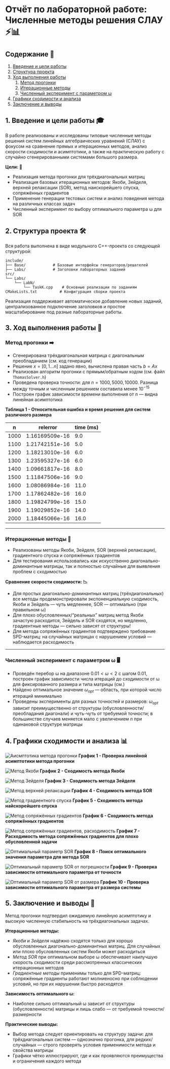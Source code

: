# Отчёт по лабораторной работе: Численные методы решения СЛАУ ⚡️📊

## Содержание 📖

1. [Введение и цели работы](#1-Введение-и-цели-работы)
2. [Структура проекта](#2-структура-проекта)
3. [Ход выполнения работы](#3-ход-выполнения-работы)
   1. [Метод прогонки](#метод-прогонки)
   2. [Итерационные методы](#итерационные-методы)
   3. [Численный эксперимент с параметром ω](#численный-эксперимент-с-параметром-ω)
4. [Графики сходимости и анализа](#4-графики-сходимости-и-анализа)
5. [Заключение и выводы](#5-заключение-и-выводы)


## 1. Введение и цели работы 🎓

В работе реализованы и исследованы типовые численные методы решения систем линейных алгебраических уравнений (СЛАУ) с фокусом на сравнение прямых и итерационных методов, анализ скорости сходимости и асимптотики, а также на практическую работу с случайно сгенерированными системами большого размера.

**Цели: 🎯**

- Реализация метода прогонки для трёхдиагональных матриц
- Реализация базовых итерационных методов: Якоби, Зейделя, верхней релаксации (SOR), метод наискорейшего спуска, сопряжённых градиентов
- Применение генерации тестовых систем и анализ поведения метода на различных классах задач
- Численный эксперимент по выбору оптимального параметра ω для SOR

## 2. Структура проекта 🛠️

Вся работа выполнена в виде модульного C++-проекта со следующей структурой:
```
include/
├── Base/            # Базовые интерфейсы генераторов/решателей
├── Labs/            # Заголовки лабораторных заданий
src/
└── Labs/
    └── LabN/
        └── TaskK.cpp    # Основные реализации по заданиям
CMakeLists.txt          # Конфигурация сборки проекта
```
Реализация поддерживает автоматическое добавление новых заданий, централизованное подключение заголовков и простое масштабирование под разные лабораторные работы.

## 3. Ход выполнения работы 🔎

### Метод прогонки ➡️

- Сгенерирована трёхдиагональная матрица с диагональным преобладанием (см. код генерации)
- Решение $x = [0,1...n]$ задано явно, вычислена правая часть $b = Ax$
- Реализован алгоритм прогонки с прямым/обратным ходом (см. файл `ThomasSolver.h`)
- Проведена проверка точности: для $n=1000, 5000, 10000$. Разница между точным и численным решением составила менее $10^{-15}$
- Построен график зависимости времени выполнения от $n$ — видна линейная асимптотика

**Таблица 1 - Относительная ошибка и время решения для систем различного размера**

n     |  relerror        |  time (ms)
------|------------------|--------------
1000  |  1.16169509e-16  |  9.0         
1100  |  1.21742151e-16  |  5.0         
1200  |  1.18213010e-16  |  6.0         
1300  |  1.23595327e-16  |  6.0         
1400  |  1.09661817e-16  |  8.0         
1500  |  1.11847506e-16  |  9.0         
1600  |  1.08086984e-16  |  11.0        
1700  |  1.17862482e-16  |  16.0        
1800  |  1.19824799e-16  |  15.0        
1900  |  1.19029852e-16  |  14.0        
2000  |  1.18445066e-16  |  16.0   

---

### Итерационные методы 🔄

- Реализованы методы Якоби, Зейделя, SOR (верхней релаксации), градиентного спуска и сопряжённых градиентов
- Для тестирования использовались как искусственно диагонально-доминантные матрицы, так и полностью случайные для выявления проблем с сходимостью

**Сравнение скорости сходимости: 📉**

- Для простых диагонально-доминантных матриц (трёхдиагональных) все методы продемонстрировали экспоненциальную сходимость, Якоби и Зейдель — чуть медленнее, SOR — оптимально (при правильном ω)
- Для плохо обусловленных/“реальных” матриц метод Якоби зачастую расходится, Зейдель и SOR сходятся, но медленно, градиентные методы — сильно зависят от структуры!
- Для метода сопряжённых градиентов подтверждено требование SPD-матриц: на случайных матрицах с нарушением условий — наблюдается расходимость

---

### Численный эксперимент с параметром ω 🖥️

- Проведён перебор ω на диапазоне $0.01 < \omega < 2$ с шагом $0.01$, построен график зависимости числа итераций до сходимости от ω для фиксированного размера и типа матрицы (см.)
- Найдено оптимальное значение $\omega_{opt}$ — область, при которой число итераций минимально
- Проведены эксперименты для разных точностей и размеров: $\omega_{opt}$ зависит преимущественно от структуры (обусловленности/преобладания диагонали) и чуть-чуть от требуемой точности; в большинстве случаев меняется мало с увеличением $n$ при одинаковой структуре матрицы

## 4. Графики сходимости и анализа 📊

![Аисмптотика метода прогонки](../images/ThomasMethod.png)
**График 1 - Проверка линейной асимптотики метода прогонки**


![Метод Якоби](../images/JacobiMethod.png)
**График 2 - Сходимость метода Якоби**


![Метод Зейделя](../images/SeidelMethod.png)
**График 3 - Сходимость метода Зейделя**


![Метод верхней релаксации](../images/SORMethod.png)
**График 4 - Сходимость метода SOR**


![Метод градиентного спуска](../images/GradientDescentMethod.png)
**График 5 - Сходимость метода найскорейшего спуска**


![Метод сопряжённых градиентов](../images/ConjugateGradientsMethod.png)
**График 6 - Сходимость метода сопряжённых градиентов**


![Метод сопряжённых градиентов, расходимость](../images/ConjugateGradientsBadResult.png)
**График 7 - Расходимость метода сопряжённых градиентов для плохо обусловленной задачи**


![Оптимальный параметр SOR](../images/OptimalParam.png)
**График 8 - Поиск оптимального значения параметра для метода SOR**


![Оптимальный параметр SOR от погрешности](../images/OptimalParam_10-4.png)
**График 9 - Проверка зависимости оптимального параметра от точности**


![Оптимальный параметр SOR от размера](../images/OptimalParam_n50.png)
**График 10 - Проверка зависимости оптимального параметра от размера системы**

## 5. Заключение и выводы 📝

Метод прогонки подтвердил ожидаемую линейную асимптотику и высокую численную стабильность на трёхдиагональных задачах.

**Итерационные методы:**

- *Якоби* и *Зейделя* надёжно сходятся только для хорошо обусловленных диагонально-доминантных матриц. Для случайных или плохо обусловленных систем Якоби может расходиться
- *Метод SOR* при оптимальном выборе ω обеспечивает наилучшую скорость сходимости среди рассмотренных классических итерационных методов
- *Градиентные методы* применимы только для SPD-матриц: сопряжённые градиенты работают молниеносно при соблюдении условий, но при их нарушении быстро расходятся

**Зависимость оптимального ω:**

- Наиболее сильно оптимальный ω зависит от структуры (обусловленности) матрицы и лишь слабо — от требуемой точности/размерности

**Практические выводы:**

- Выбор метода следует ориентировать на структуру задачи: для трёхдиагональных систем — однозначно прогонка, для редких/случайных — строго проверять условия применимости метода и свойства матрицы
- Графики чётко иллюстрируют, где и как проявляются преимущества и ограничения каждого метода
